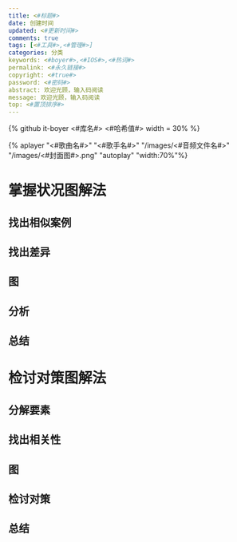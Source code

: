 ```yaml
---
title: <#标题#>
date: 创建时间
updated: <#更新时间#>
comments: true
tags: [<#工具#>,<#管理#>]
categories: 分类
keywords: <#boyer#>,<#IOS#>,<#热词#>
permalink: <#永久链接#>
copyright: <#true#>
password: <#密码#>
abstract: 欢迎光顾，输入码阅读
message: 欢迎光顾，输入码阅读
top: <#置顶排序#>  
---
```

<!--github库卡片-->
{% github it-boyer <#库名#> <#哈希值#> width = 30% %}

<!--音乐欣赏--> 
{% aplayer "<#歌曲名#>" "<#歌手名#>" "/images/<#音频文件名#>" "/images/<#封面图#>.png" "autoplay" "width:70%"%}

# 掌握状况图解法

## 找出相似案例

## 找出差异
  
## 图

## 分析


## 总结

# 检讨对策图解法

## 分解要素

## 找出相关性

## 图

## 检讨对策

## 总结



